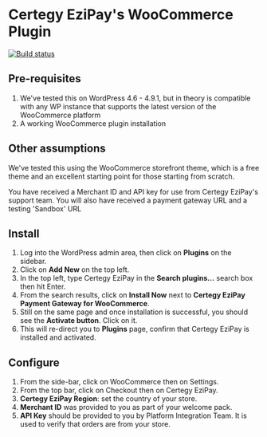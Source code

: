 # Certegy EziPay's WooCommerce Plugin 
<!-- [![Gitter](https://badges.gitter.im/ezipay/ezipay-woocommerce.svg)](https://gitter.im/ezipay/ezipay-woocommerce?utm_source=badge&utm_medium=badge&utm_campaign=pr-badge)  -->
[![Build status](https://ci.appveyor.com/api/projects/status/jgrgyfkq3147nh8l?svg=true)](https://ci.appveyor.com/project/Certegy/certegy-ezipay-woocommerce)

## Pre-requisites
1. We've tested this on WordPress 4.6 - 4.9.1, but in theory is compatible with any WP instance that supports the latest version of the WooCommerce platform
2. A working WooCommerce plugin installation

## Other assumptions
We've tested this using the WooCommerce storefront theme, which is a free theme and an excellent starting point for those starting from scratch.

You have received a Merchant ID and API key for use from Certegy EziPay's support team. You will also have received a payment gateway URL and a testing 'Sandbox' URL 

## Install
1. Log into the WordPress admin area, then click on **Plugins** on the sidebar.
2. Click on **Add New** on the top left.
3. In the top left, type Certegy EziPay in the **Search plugins...** search box then hit Enter.
4. From the search results, click on **Install Now** next to **Certegy EziPay Payment Gateway for WooCommerce**.
5. Still on the same page and once installation is successful, you should see the **Activate button**. Click on it.
6. This will re-direct you to **Plugins** page, confirm that Certegy EziPay is installed and activated.

## Configure
1. From the side-bar, click on WooCommerce then on Settings.
2. From the top bar, click on Checkout then on Certegy EziPay.
3. **Certegy EziPay Region**: set the country of your store.
4. **Merchant ID** was provided to you as part of your welcome pack.
5. **API Key** should be provided to you by Platform Integration Team. It is used to verify that orders are from your store.